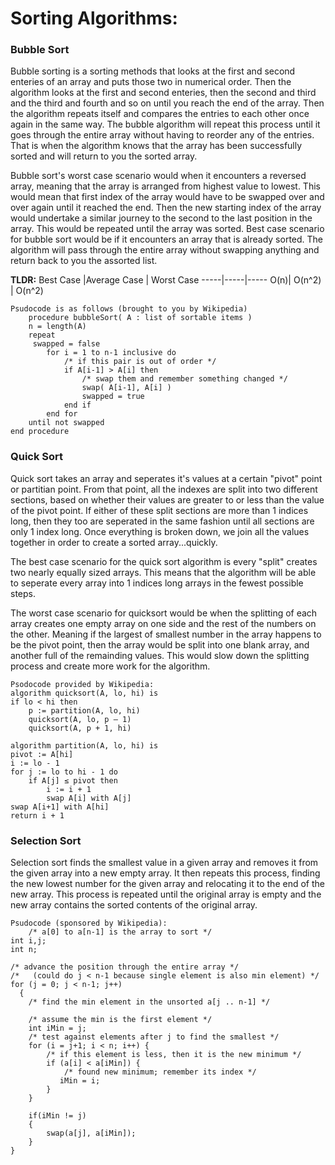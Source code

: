 # Sorting Algorithms:

### Bubble Sort

Bubble sorting is a sorting methods that looks at the first and second enteries of an array and puts those two in numerical order.  Then the algorithm looks at the first and second enteries, then the second and third and the third and fourth and so on until you reach the end of the array.  Then the algorithm repeats itself and compares the entries to each other once again in the same way.  The bubble algorithm will repeat this process until it goes through the entire array without having to reorder any of the entries.  That is when the algorithm knows that the array has been successfully sorted and will return to you the sorted array.

Bubble sort's worst case scenario would when it encounters a reversed array, meaning that the array is arranged from highest value to lowest.  This would mean that first index of the array would have to be swapped over and over again until it reached the end.  Then the new starting index of the array would undertake a similar journey to the second to the last position in the array.  This would be repeated until the array was sorted.  Best case scenario for bubble sort would be if it encounters an array that is already sorted.  The algorithm will pass through the entire array without swapping anything and return back to you the assorted list.

**TLDR:**
Best Case |Average Case | Worst Case
-----|-----|-----
O(n)| O(n^2) | O(n^2)


	Psudocode is as follows (brought to you by Wikipedia)
		procedure bubbleSort( A : list of sortable items )
    	n = length(A)
    	repeat 
       	 swapped = false
        	for i = 1 to n-1 inclusive do
            	/* if this pair is out of order */
            	if A[i-1] > A[i] then
                	/* swap them and remember something changed */
                	swap( A[i-1], A[i] )
                	swapped = true
            	end if
        	end for
    	until not swapped
	end procedure

### Quick Sort 

Quick sort takes an array and seperates it's values at a certain "pivot" point or partitian point.  From that point, all the indexes are split into two different sections, based on whether their values are greater to or less than the value of the pivot point.  If either of these split sections are more than 1 indices long, then they too are seperated in the same fashion until all sections are only 1 index long.  Once everything is broken down, we join all the values together in order to create a sorted array...quickly.

The best case scenario for the quick sort algorithm is every "split" creates two nearly equally sized arrays.  This means that the algorithm will be able to seperate every array into 1 indices long arrays in the fewest possible steps.  

The worst case scenario for quicksort would be when the splitting of each array creates one empty array on one side and the rest of the numbers on the other.  Meaning if the largest of smallest number in the array happens to be the pivot point, then the array would be split into one blank array, and another full of the remainding values.  This would slow down the splitting process and create more work for the algorithm.

	Psodocode provided by Wikipedia:
	algorithm quicksort(A, lo, hi) is
    if lo < hi then
        p := partition(A, lo, hi)
        quicksort(A, lo, p – 1)
        quicksort(A, p + 1, hi)

	algorithm partition(A, lo, hi) is
    pivot := A[hi]
    i := lo - 1    
    for j := lo to hi - 1 do
        if A[j] ≤ pivot then
            i := i + 1
            swap A[i] with A[j]
    swap A[i+1] with A[hi]
    return i + 1

### Selection Sort  

Selection sort finds the smallest value in a given array and removes it from the given array into a new empty array.  It then repeats this process, finding the new lowest number for the given array and relocating it to the end of the new array.  This process is repeated until the original array is empty and the new array contains the sorted contents of the original array.



	Psudocode (sponsored by Wikipedia):
		/* a[0] to a[n-1] is the array to sort */
	int i,j;
	int n;

	/* advance the position through the entire array */
	/*   (could do j < n-1 because single element is also min element) */
	for (j = 0; j < n-1; j++) 
	  {
	    /* find the min element in the unsorted a[j .. n-1] */
	
	    /* assume the min is the first element */
	    int iMin = j;
	    /* test against elements after j to find the smallest */
	    for (i = j+1; i < n; i++) {
	        /* if this element is less, then it is the new minimum */
	        if (a[i] < a[iMin]) {
	            /* found new minimum; remember its index */
 	           iMin = i;
	        }
	    }
	
	    if(iMin != j) 
	    {
	        swap(a[j], a[iMin]);
	    }
	}